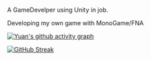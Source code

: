 A GameDevelper using Unity in job.

Developing my own game with MonoGame/FNA

[![Yuan's github activity graph](https://github-readme-activity-graph.vercel.app/graph?username=Yuan-Zzzz&theme=high-contrast)](https://github.com/ashutosh00710/github-readme-activity-graph)

[![GitHub Streak](https://streak-stats.demolab.com/?user=Yuan-Zzzz)](https://git.io/streak-stats)

<!--
**Yuan-Zzzz/Yuan-Zzzz** is a ✨ _special_ ✨ repository because its `README.md` (this file) appears on your GitHub profile.

Here are some ideas to get you started:

- 🔭 I’m currently working on ...
- 🌱 I’m currently learning ...
- 👯 I’m looking to collaborate on ...
- 🤔 I’m looking for help with ...
- 💬 Ask me about ...
- 📫 How to reach me: ...
- 😄 Pronouns: ...
- ⚡ Fun fact: ...
-->

